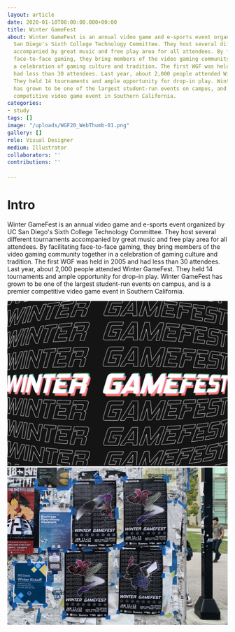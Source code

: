 ```yaml
---
layout: article
date: 2020-01-10T08:00:00.000+00:00
title: Winter GameFest
about: Winter GameFest is an annual video game and e-sports event organized by UC
  San Diego's Sixth College Technology Committee. They host several different tournaments
  accompanied by great music and free play area for all attendees. By facilitating
  face-to-face gaming, they bring members of the video gaming community together in
  a celebration of gaming culture and tradition. The first WGF was held in 2005 and
  had less than 30 attendees. Last year, about 2,000 people attended Winter GameFest.
  They held 14 tournaments and ample opportunity for drop-in play. Winter GameFest
  has grown to be one of the largest student-run events on campus, and is a premier
  competitive video game event in Southern California.
categories:
- study
tags: []
image: "/uploads/WGF20_WebThumb-01.png"
gallery: []
role: Visual Designer
medium: Illustrator
collaborators: ''
contributions: ''

---
```

# Intro

Winter GameFest is an annual video game and e-sports event organized by UC San Diego's Sixth College Technology Committee. They host several different tournaments accompanied by great music and free play area for all attendees. By facilitating face-to-face gaming, they bring members of the video gaming community together in a celebration of gaming culture and tradition. The first WGF was held in 2005 and had less than 30 attendees. Last year, about 2,000 people attended Winter GameFest. They held 14 tournaments and ample opportunity for drop-in play. Winter GameFest has grown to be one of the largest student-run events on campus, and is a premier competitive video game event in Southern California.

![](/uploads/WGF20_WebThumb-01.png)![](/uploads/WGF20_MANDE.JPG)